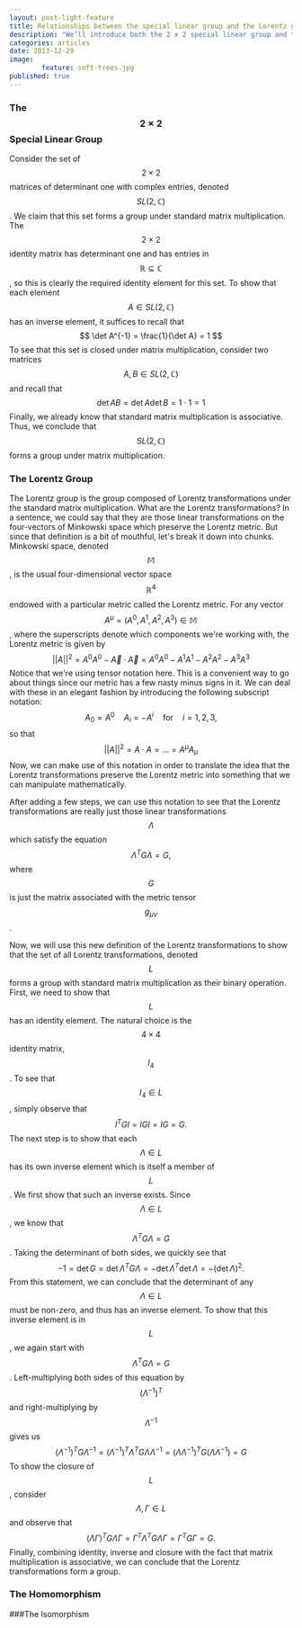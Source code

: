 ```yaml
---
layout: post-light-feature
title: Relationships between the special linear group and the Lorentz group
description: "We’ll introduce both the 2 x 2 special linear group and the Lorentz group. We'll also show some close relationships between between these two groups which have important physical implications."
categories: articles
date: 2013-12-29
image: 
        feature: soft-trees.jpg
published: true
---
```


### The $$ 2 \times 2 $$ Special Linear Group

Consider the set of $$ 2 \times 2 $$ matrices of determinant one with complex entries, denoted $$ SL(2, \mathbb{C}) $$. We claim that this set forms a group under standard matrix multiplication. The $$ 2 \times 2 $$ identity matrix has determinant one and has entries in $$ \mathbb{R} \subseteq \mathbb{C} $$, so this is clearly the required identity element for this set. To show that each element $$ A \in SL(2, \mathbb{C}) $$ has an inverse element, it suffices to recall that 
$$ 
\det A^{-1} = \frac{1}{\det A} = 1
$$
To see that this set is closed under matrix multiplication, consider two matrices $$ A, B \in SL(2, \mathbb{C}) $$ and recall that 
$$ 
\det A B = \det A \det B = 1 \cdot 1 = 1 
$$
Finally, we already know that standard matrix multiplication is associative. Thus, we conclude that $$ SL(2, \mathbb{C})$$ forms a group under matrix multiplication. 

### The Lorentz Group

The Lorentz group is the group composed of Lorentz transformations under the standard matrix multiplication. What are the Lorentz transformations? In a sentence, we could say that they are those linear transformations on the four-vectors of Minkowski space which preserve the Lorentz metric. But since that definition is a bit of mouthful, let's break it down into chunks. Minkowski space, denoted $$ \mathbb{M} $$, is the usual four-dimensional vector space $$ \mathbb{R}^4 $$ endowed with a particular metric called the Lorentz metric. For any vector $$ A^{\mu} = (A^0, A^1, A^2, A^3) \in \mathbb{M} $$, where the superscripts denote which components we're working with, the Lorentz metric is given by 
$$
||A||^2 = A^0 A^0 - \vec{A} \cdot \vec{A} = A^0 A^0 - A^1 A^1 -A^2 A^2 -A^3 A^3
$$
Notice that we're using tensor notation here. This is a convenient way to go about things since our metric has a few nasty minus signs in it. We can deal with these in an elegant fashion by introducing the following subscript notation:
$$ 
A_0 = A^0 \quad A_i = -A^i \quad \text{for} \quad i = 1, 2, 3,
$$
so that 
$$
||A||^2 = A \cdot A = ... = A^{\mu} A_{\mu} 
$$
Now, we can make use of this notation in order to translate the idea that the Lorentz transformations preserve the Lorentz metric into something that we can manipulate mathematically. 

After adding a few steps, we can use this notation to see that the Lorentz transformations are really just those linear transformations $$ \Lambda $$ which satisfy the equation 
$$
{\Lambda} ^T G \Lambda = G,
$$
where $$ G $$ is just the matrix associated with the metric tensor $$ g_{\mu \nu} $$.

Now, we will use this new definition of the Lorentz transformations to show that the set of all Lorentz transformations, denoted $$ L $$ forms a group with standard matrix multiplication as their binary operation. First, we need to show that $$L$$ has an identity element. The natural choice is the $$ 4 \times 4 $$ identity matrix, $$ I_4 $$. To see that $$ I_4 \in L $$, simply observe that 
$$
I ^T G I = I G I = I G = G.
$$
The next step is to show that each $$ \Lambda \in L $$ has its own inverse element which is itself a member of $$ L $$. We first show that such an inverse exists. Since $$ \Lambda \in L $$, we know that $$ {\Lambda} ^T G  \Lambda = G $$. Taking the determinant of both sides, we quickly see that 
$$
-1 = \det G = \det {\Lambda}^T G \Lambda = - \det {\Lambda} ^T \det \Lambda = - \left( \det \Lambda \right) ^2. 
$$
From this statement, we can conclude that the determinant of any $$ \Lambda \in L $$ must be non-zero, and thus has an inverse element. To show that this inverse element is in $$ L $$, we again start with $$ {\Lambda} ^T G \Lambda = G $$. Left-multiplying both sides of this equation by $$ \left( {\Lambda}^{-1} \right) ^T $$ and right-multiplying by $$ {\Lambda}^{-1} $$ gives us 
$$
\left( {\Lambda}^{-1} \right) ^T G {\Lambda}^{-1} =  \left( {\Lambda}^{-1} \right) ^T {\Lambda} ^T G \Lambda {\Lambda}^{-1} = \left( \Lambda {\Lambda}^{-1} \right)^T G ( \Lambda {\Lambda}^{-1} ) = G
$$
To show the closure of $$ L $$, consider $$ \Lambda, \Gamma \in L$$ and observe that 
$$
(\Lambda \Gamma)^T G \Lambda \Gamma = \Gamma^T \Lambda^T G \Lambda \Gamma = \Gamma^T G \Gamma = G.
$$
Finally, combining identity, inverse and closure with the fact that matrix multiplication is associative, we can conclude that the Lorentz transformations form a group.




### The Homomorphism

###The Isomorphism
